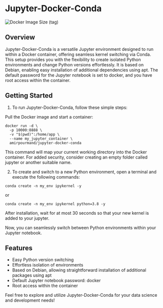 # Jupyter-Docker-Conda

![Docker Image Size (tag)](https://img.shields.io/docker/image-size/amirpourmand/jupyter-docker-conda/latest)

## Overview

Jupyter-Docker-Conda is a versatile Jupyter environment designed to run within a Docker container, offering seamless kernel switching via Conda. This setup provides you with the flexibility to create isolated Python environments and change Python versions effortlessly. It is based on Debian, enabling easy installation of additional dependencies using apt. The default password for the Jupyter notebook is set to docker, and you have root access within the container.

## Getting Started

1. To run Jupyter-Docker-Conda, follow these simple steps:

Pull the Docker image and start a container:

```
docker run -d \
  -p 10000:8888 \
  -v "$(pwd)":/home/app \
  --name my_jupyter_container \
  amirpourmand/jupyter-docker-conda
```

This command will map your current working directory into the Docker container. For added security, consider creating an empty folder called jupyter or another suitable name.

2. To create and switch to a new Python environment, open a terminal and execute the following commands:

```
conda create -n my_env ipykernel -y
```

or

```
conda create -n my_env ipykernel python=3.8 -y
```

After installation, wait for at most 30 seconds so that your new kernel is added to your jupyter.

Now, you can seamlessly switch between Python environments within your Jupyter notebook.

## Features

- Easy Python version switching
- Effortless isolation of environments
- Based on Debian, allowing straightforward installation of additional packages using apt
- Default Jupyter notebook password: docker
- Root access within the container

Feel free to explore and utilize Jupyter-Docker-Conda for your data science and development needs!
